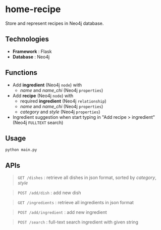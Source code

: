 # home-recipe

Store and represent recipes in Neo4j database.




## Technologies
- **Framework** : Flask
- **Database** : Neo4j


## Functions

- Add **ingredient** (Neo4j `node`) with
    -  _name_ and _name_chi_ (Neo4j `properties`)
- Add **recipe** (Neo4j `node`) with
    -   required **ingredient** (Neo4j `relationship`)
    -   _name_ and _name_chi_ (Neo4j `properties`)
    -   _category_ and _style_ (Neo4j `properties`)
- Ingredient suggestion when start typing in "Add recipe > ingredient" (Neo4j `FULLTEXT` search)

    
## Usage

```
python main.py
```

## APIs
>  `GET /dishes` : retrieve all dishes in json format, sorted by _category_, _style_
    
>  `POST /add/dish` : add new dish
    
>  `GET /ingredients` : retrieve all ingredients in json format
    
>  `POST /add/ingredient` : add new ingredient
    
>  `POST /search` :  full-text search ingredient with given string
